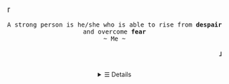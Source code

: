 <p align="left"><strong><samp>「</samp></strong></p><p align="center">
    <samp>
        A strong person is he/she who is able to rise from <strong>despair</strong> and overcome <strong>fear</strong><br>
    ~ Me ~
    </samp>
    <br>
</p><p align="right"><strong><samp>」</samp></strong></p>
<br>
<details align="center">
<summary>&#9776; Details</summary>
    <h2></h2>
    <p align="center">
        <samp>
        <a href="#" target="_blank">E-Mail</a> •
        <a href="https://www.instagram.com/rfathurrxx_/" target="_blank">Instagram</a> •
        <a href="https://www.linkedin.com/in/rizal-fathur-rahman-08966b228/" target="_blank">Linkedin</a> •
        <a href="https://www.youtube.com/channel/UCk5RgFiEPd3pzcQjOv7_KMA" target="_blank">ZalfaOne (YT Channel)</a> •
        <a href="https://www.youtube.com/channel/UCbOGaRQ4UDo60I51otJg-Lw" target="_blank">STech (YT Channel)</a>
        </samp>
    </p>
    <h2></h2>
    <p align="center">
        <a href="#ǝɔϟlʍo" target="_blank">
            <img alt="Top Language" src="https://github-readme-stats.vercel.app/api/top-langs/?bg_color=00000000&layout=compact&username=zalfaone&hide_border=true&title_color=c9d1d9&text_color=c3c5cd"/>
            <img alt="GitHub Stats" src="https://github-readme-stats.vercel.app/api?bg_color=00000000&username=zalfaone&show_icons=true&include_all_commits=true&count_private=true&hide=commits&hide_border=true&icon_color=4C566A&title_color=c9d1d9&text_color=c3c5cd"/>
        </a>
    </p>
</details>
